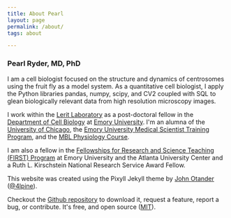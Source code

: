 ```yaml
---
title: About Pearl
layout: page
permalink: /about/
tags: about

---
```


### Pearl Ryder, MD, PhD

I am a cell biologist focused on the structure and dynamics of centrosomes using the fruit fly as a model system. As a quantitative cell biologist, I apply the Python libraries pandas, numpy, scipy, and CV2 coupled with SQL to glean biologically relevant data from high resolution microscopy images.

I work within the [Lerit Laboratory](http://cellbio.emory.edu/faculty-profiles/primary/lerit-dorothy.html) as a post-doctoral fellow in the [Department of Cell Biology](http://cellbio.emory.edu/) at [Emory University](https://www.emory.edu/home/index.html). I'm an alumna of the [University of Chicago](https://www.uchicago.edu/), the [Emory University Medical Scientist Training Program](https://med.emory.edu/MDPHD/), and the [MBL Physiology Course](http://www.mbl.edu/physiology/).

 I am also a fellow in the [Fellowships for Research and Science Teaching (FIRST) Program](http://physiology.emory.edu/first/) at Emory University and the Atlanta University Center and a Ruth L. Kirschstein National Research Service Award Fellow.

 This website was created using the Pixyll Jekyll theme by [John Otander](http://johnotander.com)
 ([@4lpine](https://twitter.com/4lpine)).

 Checkout the [Github repository](https://github.com/johnotander/pixyll) to download it,
 request a feature, report a bug, or contribute. It's free, and open source
 ([MIT](http://opensource.org/licenses/MIT)).

